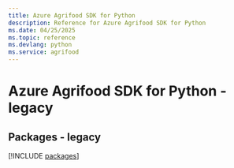 ```yaml
---
title: Azure Agrifood SDK for Python
description: Reference for Azure Agrifood SDK for Python
ms.date: 04/25/2025
ms.topic: reference
ms.devlang: python
ms.service: agrifood
---
```

# Azure Agrifood SDK for Python - legacy
## Packages - legacy
[!INCLUDE [packages](agrifood-index.md)]